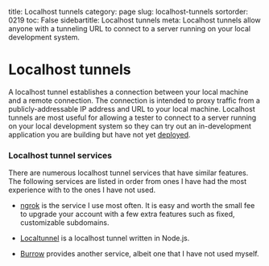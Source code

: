 title: Localhost tunnels
category: page
slug: localhost-tunnels
sortorder: 0219
toc: False
sidebartitle: Localhost tunnels
meta: Localhost tunnels allow anyone with a tunneling URL to connect to a server running on your local development system.


# Localhost tunnels
A localhost tunnel establishes a connection between your local machine
and a remote connection. The connection is intended to proxy traffic 
from a publicly-addressable IP address and URL to your local machine.
Localhost tunnels are most useful for allowing a tester to connect 
to a server running on your local development system so they can try
out an in-development application you are building but have not yet
[deployed](/deployment.html).


### Localhost tunnel services
There are numerous localhost tunnel services that have similar features.
The following services are listed in order from ones I have had the most 
experience with to the ones I have not used.

* [ngrok](https://ngrok.com/) is the service I use most often. It is
  easy and worth the small fee to upgrade your account with a few
  extra features such as fixed, customizable subdomains.

* [Localtunnel](https://localtunnel.github.io/www/) is a localhost
  tunnel written in Node.js.

* [Burrow](https://burrow.io/) provides another service, albeit one
  that I have not used myself.

